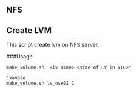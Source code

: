 NFS
---


## Create LVM 
This script create lvm on NFS server.

###Usage

	make_volume.sh	<lv name> <size of LV in GIG>"
	
	Example
	make_volume.sh lv_ose02 1
		